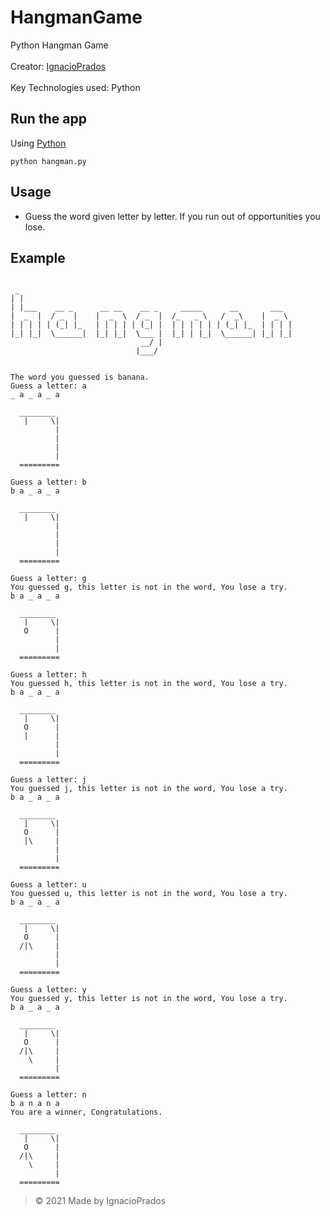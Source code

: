 # HangmanGame
Python Hangman Game
<br><br>
Creator: [IgnacioPrados](https://github.com/IgnacioPrados)
<br><br>
Key Technologies used: Python

## Run the app
Using [Python](https://www.python.org/)
```
python hangman.py
```

## Usage
- Guess the word given letter by letter. If you run out of opportunities you lose.


## Example
```

 _
| |
| |___    __ _      __ __    __ _     _____      __       ___
|  _  |  / _  |    |  _  \  / _  |  /_   _ \   /  _\    |  _ \
| | | | | (_| |_   | | | | | (_| |  | | | | | | (_| |_  | | | |
|_| |_|  \______|  |_| |_|  \___ |  |_| | |_|  \______| |_| |_|
                             __/ |
                            |___/


The word you guessed is banana.
Guess a letter: a
_ a _ a _ a

  ________
   |     \|
          |
          |
          |
          |
  =========
```
```
Guess a letter: b
b a _ a _ a

  ________
   |     \|
          |
          |
          |
          |
  =========
```
```
Guess a letter: g
You guessed g, this letter is not in the word, You lose a try.
b a _ a _ a

  ________
   |     \|
   O      |
          |
          |
  =========
```
```
Guess a letter: h
You guessed h, this letter is not in the word, You lose a try.
b a _ a _ a

  ________
   |     \|
   O      |
   |      |
          |
          |
  =========
```
```
Guess a letter: j
You guessed j, this letter is not in the word, You lose a try.
b a _ a _ a

  ________
   |     \|
   O      |
   |\     |
          |
          |
  =========
```
```
Guess a letter: u
You guessed u, this letter is not in the word, You lose a try.
b a _ a _ a

  ________
   |     \|
   O      |
  /|\     |
          |
          |
  =========
```
```
Guess a letter: y
You guessed y, this letter is not in the word, You lose a try.
b a _ a _ a

  ________
   |     \|
   O      |
  /|\     |
    \     |
          |
  =========
```
```
Guess a letter: n
b a n a n a
You are a winner, Congratulations.

  ________
   |     \|
   O      |
  /|\     |
    \     |
          |
  =========
```

> © 2021 Made by IgnacioPrados
